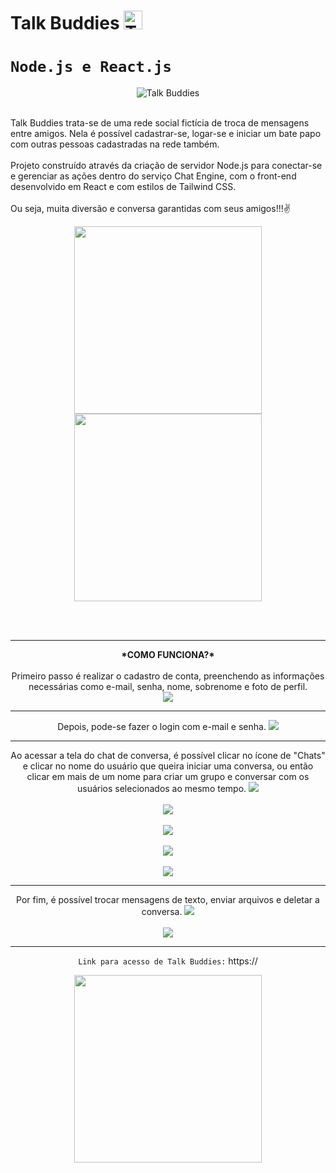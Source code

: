 # Talk Buddies <img src="https://github.com/IgorBandeira/Jest-Testing/assets/106918230/7424f423-dada-4bbb-9fcd-ce71d6195172" alt="TalkBuddies" width="30" />
# `Node.js e React.js`

 <div align="center"><img src="https://github.com/IgorBandeira/TalkBuddies/assets/106918230/557833bc-eb5c-4d56-ad8b-0d5fc0973fc4" alt="Talk Buddies" /></div>

<br>

Talk Buddies trata-se de uma rede social fictícia de troca de mensagens entre amigos. Nela é possível cadastrar-se, logar-se e iniciar um bate papo com outras pessoas cadastradas na rede também.<br><br>
Projeto construído através da criação de servidor Node.js para conectar-se e gerenciar as ações dentro do serviço Chat Engine, com o front-end desenvolvido em React e com estilos de Tailwind CSS.<br><br>
Ou seja, muita diversão e conversa garantidas com seus amigos!!!✌️

<div align="center">
<img src="https://github.com/IgorBandeira/TalkBuddies/assets/106918230/5d8a0b77-f12b-46d2-89f3-dfd9d3ffbb54" width="300" />
<img src="https://github.com/IgorBandeira/TalkBuddies/assets/106918230/3ce397af-0b8f-4456-93b8-6deca4bb3f96" width="300"/>
</div>


<br><br>
<hr>

<div align="center">
<strong>*COMO FUNCIONA?*</strong>
<br><br>
Primeiro passo é realizar o cadastro de conta, preenchendo as informações necessárias como e-mail, senha, nome, sobrenome e foto de perfil.
<br>
  <img src="https://github.com/IgorBandeira/TalkBuddies/assets/106918230/a611b947-40eb-436c-95a5-a5dbdc2d5133"/>

<hr>
Depois, pode-se fazer o login com e-mail e senha.
  <img src="https://github.com/IgorBandeira/TalkBuddies/assets/106918230/8e0a4af9-24b9-4ea4-ac8c-0b9f571cec74"/>

<hr>
Ao acessar a tela do chat de conversa, é possível clicar no ícone de "Chats" e clicar no nome do usuário que queira iniciar uma conversa, ou então clicar em mais de um nome para criar um grupo e conversar com os usuários selecionados ao mesmo tempo.
<img src="https://github.com/IgorBandeira/TalkBuddies/assets/106918230/93804e20-f76d-4723-9fac-fb963cf97d83"/>
<br><br>
<img src="https://github.com/IgorBandeira/TalkBuddies/assets/106918230/885258a1-bcc1-4070-9965-54f2a3e6490e"/>
<br><br>
<img src="https://github.com/IgorBandeira/TalkBuddies/assets/106918230/2508bb93-9211-4dae-94a1-4aa2db2be104"/>
<br><br>
<img src="https://github.com/IgorBandeira/TalkBuddies/assets/106918230/d9d8a269-c1dc-47d2-a030-87aae39dec1f"/>
<br><br>
<img src="https://github.com/IgorBandeira/TalkBuddies/assets/106918230/6ed8791f-3a6c-4bc3-98e4-109ef9910828"/>
<hr>
Por fim, é possível trocar mensagens de texto, enviar arquivos e deletar a conversa.
<img src="https://github.com/IgorBandeira/TalkBuddies/assets/106918230/0b85fcb8-6efa-4f3b-be43-f2e0b9deccdb"/>
<br><br>
<img src="https://github.com/IgorBandeira/TalkBuddies/assets/106918230/28081be8-20d1-4bfa-b68a-5e6ff925cbc0"/>
<hr>
<div align="center">
  
`Link para acesso de Talk Buddies:` https://

<div/>

 <img src="https://github.com/IgorBandeira/TalkBuddies/assets/106918230/140ed152-0679-41b4-b2ec-4bf4d2235b4b" width="300" />

</div>







